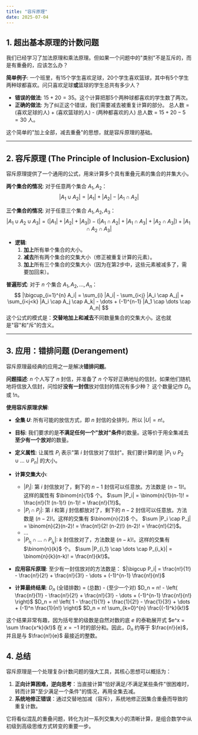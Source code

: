 ```yaml
---
title: "容斥原理"
date: 2025-07-04
---
```


## 1. 超出基本原理的计数问题

我们已经学习了加法原理和乘法原理。但如果一个问题中的"类别"不是互斥的，而是有重叠的，应该怎么办？

**简单例子**:
一个班里，有15个学生喜欢足球，20个学生喜欢篮球，其中有5个学生两种球都喜欢。问只喜欢足球**或**篮球的学生总共有多少人？

- **错误的做法**: $15 + 20 = 35$。这个计算把那5个两种球都喜欢的学生数了两次。
- **正确的做法**: 为了纠正这个错误，我们需要减去被重复计算的部分。
    总人数 = (喜欢足球的人) + (喜欢篮球的人) - (两种都喜欢的人)
    总人数 = $15 + 20 - 5 = 30$ 人。

这个简单的"加上全部，减去重叠"的思想，就是容斥原理的基础。

---

## 2. 容斥原理 (The Principle of Inclusion-Exclusion)

容斥原理提供了一个通用的公式，用来计算多个具有重叠元素的集合的并集大小。

**两个集合的情况**:
对于任意两个集合 $A_1, A_2$：
$$ |A_1 \cup A_2| = |A_1| + |A_2| - |A_1 \cap A_2| $$

**三个集合的情况**:
对于任意三个集合 $A_1, A_2, A_3$：
$$ |A_1 \cup A_2 \cup A_3| = (|A_1| + |A_2| + |A_3|) - (|A_1 \cap A_2| + |A_1 \cap A_3| + |A_2 \cap A_3|) + |A_1 \cap A_2 \cap A_3| $$

- **逻辑**:
    1. **加上**所有单个集合的大小。
    2. **减去**所有两个集合的交集大小（修正被重复计算的元素）。
    3. **加上**所有三个集合的交集大小（因为在第2步中，这些元素被减多了，需要加回来）。

**普遍形式**:
对于 $n$ 个集合 $A_1, A_2, \dots, A_n$：
$$ |\bigcup_{i=1}^{n} A_i| = \sum_{i} |A_i| - \sum_{i<j} |A_i \cap A_j| + \sum_{i<j<k} |A_i \cap A_j \cap A_k| - \dots + (-1)^{n-1} |A_1 \cap \dots \cap A_n| $$
这个公式的模式是：**交替地加上和减去**不同数量集合的交集大小。这也就是"容"和"斥"的含义。

---

## 3. 应用：错排问题 (Derangement)

容斥原理最经典的应用之一是解决**错排问题**。

**问题描述**:
$n$ 个人写了 $n$ 封信，并准备了 $n$ 个写好正确地址的信封。如果他们随机地将信放入信封，问恰好**没有一封信**放对信封的情况有多少种？
这个数量记作 $D_n$ 或 $!n$。

**使用容斥原理求解**:

- **全集 $U$**: 所有可能的放信方式，即 $n$ 封信的全排列，所以 $|U| = n!$。
- **目标**: 我们要求的是**不满足任何一个"放对"条件**的数量。这等价于用全集减去**至少有一个放对**的数量。
- **定义属性**: 让属性 $P_i$ 表示"第 $i$ 封信放对了信封"。我们要计算的是 $|P_1 \cup P_2 \cup \dots \cup P_n|$ 的大小。
- **计算交集大小**:
  - $|P_i|$: 第 $i$ 封信放对了，剩下的 $n-1$ 封信可以任意放。方法数是 $(n-1)!$。这样的属性有 $\binom{n}{1}$ 个。
        $\sum |P_i| = \binom{n}{1}(n-1)! = \frac{n!}{1! (n-1)!} (n-1)! = \frac{n!}{1!}$。
  - $|P_i \cap P_j|$: 第 $i$ 和第 $j$ 封信都放对了，剩下的 $n-2$ 封信可以任意放。方法数是 $(n-2)!$。这样的交集有 $\binom{n}{2}$ 个。
        $\sum |P_i \cap P_j| = \binom{n}{2}(n-2)! = \frac{n!}{2! (n-2)!} (n-2)! = \frac{n!}{2!}$。
  - ...
  - $|P_{i_1} \cap \dots \cap P_{i_k}|$: $k$ 封信放对了，方法数是 $(n-k)!$。这样的交集有 $\binom{n}{k}$ 个。
        $\sum |P_{i_1} \cap \dots \cap P_{i_k}| = \binom{n}{k}(n-k)! = \frac{n!}{k!}$。

- **应用容斥原理**:
    至少有一封信放对的方法数是：
    $|\bigcup P_i| = \frac{n!}{1!} - \frac{n!}{2!} + \frac{n!}{3!} - \dots + (-1)^{n-1} \frac{n!}{n!}$

- **计算最终结果**:
    $D_n$ (全错排数) = (总数) - (至少一个对)
    $D_n = n! - \left( \frac{n!}{1!} - \frac{n!}{2!} + \frac{n!}{3!} - \dots + (-1)^{n-1} \frac{n!}{n!} \right)$
    $D_n = n! \left( 1 - \frac{1}{1!} + \frac{1}{2!} - \frac{1}{3!} + \dots + (-1)^n \frac{1}{n!} \right)$
    $D_n = n! \sum_{k=0}^{n} \frac{(-1)^k}{k!}$

这个结果非常有趣，因为括号里的级数是自然对数的底 $e$ 的泰勒展开式 $e^x = \sum \frac{x^k}{k!}$ 在 $x=-1$ 时的部分和。因此，$D_n$ 约等于 $\frac{n!}{e}$，并且是与 $\frac{n!}{e}$ 最接近的整数。

## 4. 总结

容斥原理是一个处理复杂计数问题的强大工具，其核心思想可以概括为：

1. **正向计算困难，逆向思考**：当直接计算"恰好满足/不满足某些条件"很困难时，转而计算"至少满足一个条件"的情况，再用全集去减。
2. **系统地修正错误**：通过交替地加减（容斥），系统地修正因集合重叠而导致的重复计数。

它将看似混乱的重叠问题，转化为对一系列交集大小的清晰计算，是组合数学中从初级到高级思维方式转变的重要一步。
